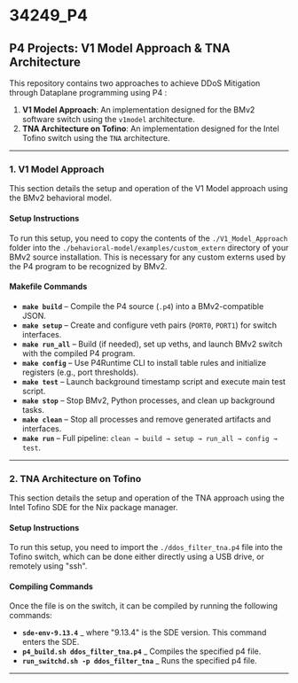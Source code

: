 
# 34249_P4

## P4 Projects: V1 Model Approach & TNA Architecture

This repository contains two approaches to achieve DDoS Mitigation through Dataplane programming using P4 :

1. **V1 Model Approach**: An implementation designed for the BMv2 software switch using the `v1model` architecture.  
2. **TNA Architecture on Tofino**: An implementation designed for the Intel Tofino switch using the `TNA` architecture.

---

### 1. **V1 Model Approach**

This section details the setup and operation of the V1 Model approach using the BMv2 behavioral model.

#### **Setup Instructions**

To run this setup, you need to copy the contents of the `./V1_Model_Approach` folder into the `./behavioral-model/examples/custom_extern` directory of your BMv2 source installation. This is necessary for any custom externs used by the P4 program to be recognized by BMv2.

#### **Makefile Commands**

- **`make build`** – Compile the P4 source (`.p4`) into a BMv2-compatible JSON.  
- **`make setup`** – Create and configure veth pairs (`PORT0`, `PORT1`) for switch interfaces.  
- **`make run_all`** – Build (if needed), set up veths, and launch BMv2 switch with the compiled P4 program.  
- **`make config`** – Use P4Runtime CLI to install table rules and initialize registers (e.g., port thresholds).  
- **`make test`** – Launch background timestamp script and execute main test script.  
- **`make stop`** – Stop BMv2, Python processes, and clean up background tasks.  
- **`make clean`** – Stop all processes and remove generated artifacts and interfaces.  
- **`make run`** – Full pipeline: `clean → build → setup → run_all → config → test`.

---

### 2. **TNA Architecture on Tofino**

This section details the setup and operation of the TNA approach using the Intel Tofino SDE for the Nix package manager.

#### **Setup Instructions**

To run this setup, you need to import the `./ddos_filter_tna.p4` file into the Tofino switch, which can be done either directly using a USB drive, or remotely using "ssh".

#### **Compiling Commands**

Once the file is on the switch, it can be compiled by running the following commands:
- **`sde-env-9.13.4`** _ where "9.13.4" is the SDE version. This command enters the SDE.
- **`p4_build.sh ddos_filter_tna.p4`** _ Compiles the specified p4 file.
- **`run_switchd.sh -p ddos_filter_tna`** _ Runs the specified p4 file.

---
